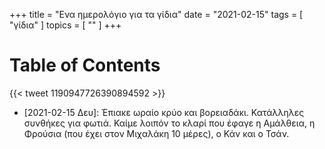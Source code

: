 +++
title = "Ενα ημερολόγιο για τα γίδια"
date = "2021-02-15"
tags = [ "γίδια" ]
topics = [ "" ]
+++


# Table of Contents



{{< tweet 1190947726390894592 >}}

-   <span class="timestamp-wrapper"><span class="timestamp">[2021-02-15 Δευ]</span></span>: Έπιακε ωραίο κρύο και βορειαδάκι. Κατάλληλες συνθήκες για φωτιά. Καίμε λοιπόν το κλαρί που έφαγε η Αμάλθεια, η Φρούσια (που έχει στον Μιχαλάκη 10 μέρες), ο Κάν και ο Τσάν.
